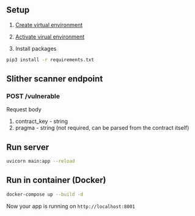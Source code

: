 ## Setup

1. [Create virtual environment](https://packaging.python.org/en/latest/guides/installing-using-pip-and-virtual-environments/#creating-a-virtual-environment)

2. [Activate virual environment](https://packaging.python.org/en/latest/guides/installing-using-pip-and-virtual-environments/#activating-a-virtual-environment)

3. Install packages

```bash
pip3 install -r requirements.txt
```

## Slither scanner endpoint

### POST /vulnerable

Request body

1. contract_key - string
2. pragma - string (not required, can be parsed from the contract itself)

## Run server

```bash
uvicorn main:app --reload
```

## Run in container (Docker)

```bash
docker-compose up --build -d
```

Now your app is running on `http://localhost:8001`
